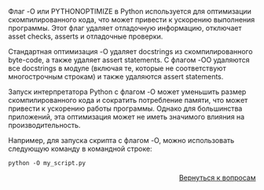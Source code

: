 Флаг -O или PYTHONOPTIMIZE в Python используется для оптимизации скомпилированного кода, что может привести к
ускорению выполнения программы. Этот флаг удаляет отладочную информацию, отключает asset checks, asserts и отладочные
проверки.

Стандартная оптимизация -O удаляет docstrings из скомпилированного byte-code, а также удаляет assert statements.
С флагом -OO удаляются все docstrings в модуле (включая те, которые не соответствуют многострочным строкам) и также
удаляются assert statements.

Запуск интерпретатора Python с флагом -O может уменьшить размер скомпилированного кода и сократить потребление памяти,
что может привести к ускорению работы программы. Однако для большинства приложений, эта оптимизация может не иметь
значимого влияния на производительность.

Например, для запуска скрипта с флагом -O, можно использовать следующую команду в командной строке:

```commandline
python -O my_script.py
```

<div align="right">

[Вернуться к вопросам](../Вопросы.md)

</div>

